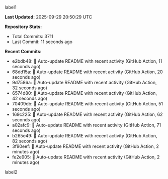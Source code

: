 
label1 
<!-- ACTIVITY_START -->
**Last Updated:** 2025-09-29 20:50:29 UTC

**Repository Stats:**
- Total Commits: 3711
- Last Commit: 11 seconds ago

**Recent Commits:**
- e2bdb48: 🤖 Auto-update README with recent activity (GitHub Action, 11 seconds ago)
- 68dd15a: 🤖 Auto-update README with recent activity (GitHub Action, 20 seconds ago)
- 9d7586a: 🤖 Auto-update README with recent activity (GitHub Action, 32 seconds ago)
- 6574d80: 🤖 Auto-update README with recent activity (GitHub Action, 42 seconds ago)
- 70409db: 🤖 Auto-update README with recent activity (GitHub Action, 51 seconds ago)
- 169c225: 🤖 Auto-update README with recent activity (GitHub Action, 62 seconds ago)
- a02afc9: 🤖 Auto-update README with recent activity (GitHub Action, 71 seconds ago)
- b265e49: 🤖 Auto-update README with recent activity (GitHub Action, 82 seconds ago)
- 3f90eef: 🤖 Auto-update README with recent activity (GitHub Action, 2 minutes ago)
- fe2e905: 🤖 Auto-update README with recent activity (GitHub Action, 2 minutes ago)
<!-- ACTIVITY_END -->

label2
